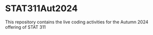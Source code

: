 # STAT311Aut2024
This repository contains the live coding activities for the Autumn 2024 offering of STAT 311